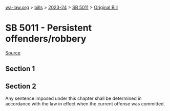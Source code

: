 [wa-law.org](/) > [bills](/bills/) > [2023-24](/bills/2023-24) > [SB 5011](/bills/2023-24/sb/5011/) > [Original Bill](/bills/2023-24/sb/5011/1/)

# SB 5011 - Persistent offenders/robbery

[Source](http://lawfilesext.leg.wa.gov/biennium/2023-24/Pdf/Bills/Senate%20Bills/5011.pdf)

## Section 1
## Section 2
Any sentence imposed under this chapter shall be determined in accordance with the law in effect when the current offense was committed.
